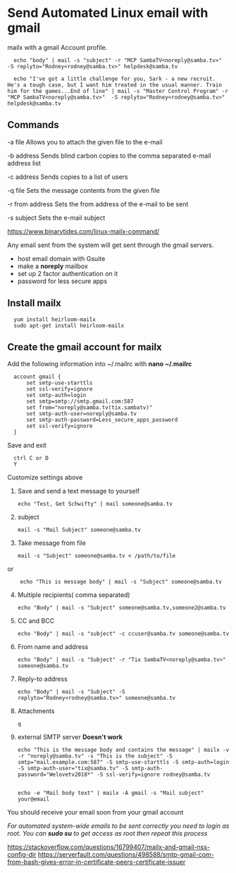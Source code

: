 # Send Automated Linux email with gmail
mailx with a gmail Account profile.

      echo "body" | mail -s "subject" -r "MCP SambaTV<noreply@samba.tv>"  -S replyto="Rodney<rodney@samba.tv>" helpdesk@samba.tv 
      
      echo "I've got a little challenge for you, Sark - a new recruit. He's a tough case, but I want him treated in the usual manner. Train him for the games...End of line" | mail -s "Master Control Program" -r "MCP SambaTV<noreply@samba.tv>"  -S replyto="Rodney<rodney@samba.tv>" helpdesk@samba.tv   
    
    


## Commands
-a file Allows you to attach the given file to the e-mail

-b address Sends blind carbon copies to the comma separated e-mail address list

-c address Sends copies to a list of users

-q file Sets the message contents from the given file

-r from address Sets the from address of the e-mail to be sent

-s subject Sets the e-mail subject

https://www.binarytides.com/linux-mailx-command/

Any email sent from the system will get sent through the gmail servers. 
 * host email domain with Gsuite 
 * make a **noreply** mailbox
 * set up 2 factor authentication on it
 * password for less secure apps
 
 ## Install mailx
 
      yum install heirloom-mailx
      sudo apt-get install heirloom-mailx
      
 ## Create the gmail account for mailx
 
 Add the following information into ~/.mailrc with **nano ~/.mailrc**
 
      account gmail {
          set smtp-use-starttls
          set ssl-verify=ignore
          set smtp-auth=login
          set smtp=smtp://smtp.gmail.com:587
          set from="noreply@samba.tv(tix.sambatv)"
          set smtp-auth-user=noreply@samba.tv
          set smtp-auth-password=Less_secure_apps_password
          set ssl-verify=ignore
      }
 Save and exit 
      
      ctrl C or D
      Y
 Customize settings above
 1. Save and send a text message to yourself
 
        echo "Test, Get Schwifty" | mail someone@samba.tv
 2. subject 
 
        mail -s "Mail Subject" someone@samba.tv
 3. Take message from file
 
        mail -s "Subject" someone@samba.tv < /path/to/file
 or  

        echo "This is message body" | mail -s "Subject" someone@samba.tv
 4. Multiple recipients( comma separated)
  
        echo "Body" | mail -s "Subject" someone@samba.tv,someone2@samba.tv
        
 5. CC and BCC
       
        echo "Body" | mail -s "subject" -c ccuser@samba.tv someone@samba.tv
       
 6. From name and address
 
        echo "Body" | mail -s "Subject" -r "Tix SambaTV<noreply@samba.tv>" someone@samba.tv
        
 7. Reply-to address
 
        echo "Body" | mail -s "Subject" -S replyto="Rodney<rodney@samba.tv>" someone@samba.tv
        
 8. Attachments
 
        q
 9. external SMTP server **Doesn't work**
 
        echo "This is the message body and contains the message" | mailx -v -r "noreply@samba.tv" -s "This is the subject" -S smtp="mail.example.com:587" -S smtp-use-starttls -S smtp-auth=login -S smtp-auth-user="tix@samba.tv" -S smtp-auth-password="Welovetv2018*" -S ssl-verify=ignore rodney@samba.tv
       
       
        echo -e "Mail body text" | mailx -A gmail -s "Mail subject" your@email
      
 You should receive your email soon from your gmail account
 
 _For automated system-wide emails to be sent correctly you need to login as root. You can **sudo su** to get access as root
 then repeat this process_
 
https://stackoverflow.com/questions/16799407/mailx-and-gmail-nss-config-dir
 https://serverfault.com/questions/498588/smtp-gmail-com-from-bash-gives-error-in-certificate-peers-certificate-issuer

